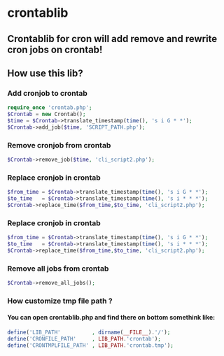 # crontablib
## Crontablib for cron will add remove and rewrite cron jobs on crontab!
## How use this lib?
### Add cronjob to crontab
```php
require_once 'crontab.php';
$Crontab = new Crontab();
$time = $Crontab->translate_timestamp(time(), 's i G * *');
$Crontab->add_job($time, 'SCRIPT_PATH.php');
```
### Remove cronjob from crontab
```php
$Crontab->remove_job($time, 'cli_script2.php');
```
### Replace cronjob in crontab
```php
$from_time = $Crontab->translate_timestamp(time(), 's i G * *');
$to_time   = $Crontab->translate_timestamp(time(), 's i * * *');
$Crontab->replace_time($from_time,$to_time, 'cli_script2.php');
```
### Replace cronjob in crontab
```php
$from_time = $Crontab->translate_timestamp(time(), 's i G * *');
$to_time   = $Crontab->translate_timestamp(time(), 's i * * *');
$Crontab->replace_time($from_time,$to_time, 'cli_script2.php');
```
### Remove all jobs from crontab
```php
$Crontab->remove_all_jobs();
```
### How customize tmp file path ?
#### You can open crontablib.php and find there on bottom somethink like:

```php
define('LIB_PATH'          , dirname(__FILE__).'/');
define('CRONFILE_PATH'     , LIB_PATH.'crontab');
define('CRONTMPLFILE_PATH' , LIB_PATH.'crontab.tmp');
```
